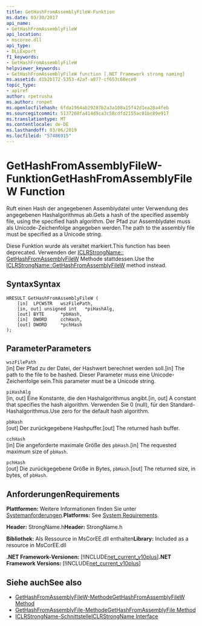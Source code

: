 ```yaml
---
title: GetHashFromAssemblyFileW-Funktion
ms.date: 03/30/2017
api_name:
- GetHashFromAssemblyFileW
api_location:
- mscoree.dll
api_type:
- DLLExport
f1_keywords:
- GetHashFromAssemblyFileW
helpviewer_keywords:
- GetHashFromAssemblyFileW function [.NET Framework strong naming]
ms.assetid: d1b2b172-5353-42af-a877-cf653c68ece0
topic_type:
- apiref
author: rpetrusha
ms.author: ronpet
ms.openlocfilehash: 6fda1964ab29287b2a3a108a15f42d1ea28a4feb
ms.sourcegitcommit: 5137208fa414d9ca3c58cdfd2155ac81bc89e917
ms.translationtype: MT
ms.contentlocale: de-DE
ms.lasthandoff: 03/06/2019
ms.locfileid: "57486915"
---
```

# <a name="gethashfromassemblyfilew-function"></a><span data-ttu-id="f3b7f-102">GetHashFromAssemblyFileW-Funktion</span><span class="sxs-lookup"><span data-stu-id="f3b7f-102">GetHashFromAssemblyFileW Function</span></span>
<span data-ttu-id="f3b7f-103">Ruft einen Hash der angegebenen Assemblydatei unter Verwendung des angegebenen Hashalgorithmus ab.</span><span class="sxs-lookup"><span data-stu-id="f3b7f-103">Gets a hash of the specified assembly file, using the specified hash algorithm.</span></span> <span data-ttu-id="f3b7f-104">Der Pfad zur Assemblydatei muss als Unicode-Zeichenfolge angegeben werden.</span><span class="sxs-lookup"><span data-stu-id="f3b7f-104">The path to the assembly file must be specified as a Unicode string.</span></span>  
  
 <span data-ttu-id="f3b7f-105">Diese Funktion wurde als veraltet markiert.</span><span class="sxs-lookup"><span data-stu-id="f3b7f-105">This function has been deprecated.</span></span> <span data-ttu-id="f3b7f-106">Verwenden der [ICLRStrongName:: GetHashFromAssemblyFileW](../../../../docs/framework/unmanaged-api/hosting/iclrstrongname-gethashfromassemblyfilew-method.md) Methode stattdessen.</span><span class="sxs-lookup"><span data-stu-id="f3b7f-106">Use the [ICLRStrongName::GetHashFromAssemblyFileW](../../../../docs/framework/unmanaged-api/hosting/iclrstrongname-gethashfromassemblyfilew-method.md) method instead.</span></span>  
  
## <a name="syntax"></a><span data-ttu-id="f3b7f-107">Syntax</span><span class="sxs-lookup"><span data-stu-id="f3b7f-107">Syntax</span></span>  
  
```  
HRESULT GetHashFromAssemblyFileW (  
    [in]  LPCWSTR   wszFilePath,  
    [in, out] unsigned int   *piHashAlg,  
    [out] BYTE      *pbHash,  
    [in]  DWORD     cchHash,  
    [out] DWORD     *pchHash  
);  
```  
  
## <a name="parameters"></a><span data-ttu-id="f3b7f-108">Parameter</span><span class="sxs-lookup"><span data-stu-id="f3b7f-108">Parameters</span></span>  
 `wszFilePath`  
 <span data-ttu-id="f3b7f-109">[in] Der Pfad zu der Datei, der Hashwert berechnet werden soll.</span><span class="sxs-lookup"><span data-stu-id="f3b7f-109">[in] The path to the file to be hashed.</span></span> <span data-ttu-id="f3b7f-110">Dieser Parameter muss eine Unicode-Zeichenfolge sein.</span><span class="sxs-lookup"><span data-stu-id="f3b7f-110">This parameter must be a Unicode string.</span></span>  
  
 `piHashAlg`  
 <span data-ttu-id="f3b7f-111">[in, out] Eine Konstante, die den Hashalgorithmus angibt.</span><span class="sxs-lookup"><span data-stu-id="f3b7f-111">[in, out] A constant that specifies the hash algorithm.</span></span> <span data-ttu-id="f3b7f-112">Verwenden Sie 0 (null), für den Standard-Hashalgorithmus.</span><span class="sxs-lookup"><span data-stu-id="f3b7f-112">Use zero for the default hash algorithm.</span></span>  
  
 `pbHash`  
 <span data-ttu-id="f3b7f-113">[out] Der zurückgegebene Hashpuffer.</span><span class="sxs-lookup"><span data-stu-id="f3b7f-113">[out] The returned hash buffer.</span></span>  
  
 `cchHash`  
 <span data-ttu-id="f3b7f-114">[in] Die angeforderte maximale Größe des `pbHash`.</span><span class="sxs-lookup"><span data-stu-id="f3b7f-114">[in] The requested maximum size of `pbHash`.</span></span>  
  
 `pchHash`  
 <span data-ttu-id="f3b7f-115">[out] Die zurückgegebene Größe in Bytes, `pbHash`.</span><span class="sxs-lookup"><span data-stu-id="f3b7f-115">[out] The returned size, in bytes, of `pbHash`.</span></span>  
  
## <a name="requirements"></a><span data-ttu-id="f3b7f-116">Anforderungen</span><span class="sxs-lookup"><span data-stu-id="f3b7f-116">Requirements</span></span>  
 <span data-ttu-id="f3b7f-117">**Plattformen:** Weitere Informationen finden Sie unter [Systemanforderungen](../../../../docs/framework/get-started/system-requirements.md).</span><span class="sxs-lookup"><span data-stu-id="f3b7f-117">**Platforms:** See [System Requirements](../../../../docs/framework/get-started/system-requirements.md).</span></span>  
  
 <span data-ttu-id="f3b7f-118">**Header:** StrongName.h</span><span class="sxs-lookup"><span data-stu-id="f3b7f-118">**Header:** StrongName.h</span></span>  
  
 <span data-ttu-id="f3b7f-119">**Bibliothek:** Als Ressource in MsCorEE.dll enthalten</span><span class="sxs-lookup"><span data-stu-id="f3b7f-119">**Library:** Included as a resource in MsCorEE.dll</span></span>  
  
 <span data-ttu-id="f3b7f-120">**.NET Framework-Versionen:** [!INCLUDE[net_current_v10plus](../../../../includes/net-current-v10plus-md.md)]</span><span class="sxs-lookup"><span data-stu-id="f3b7f-120">**.NET Framework Versions:** [!INCLUDE[net_current_v10plus](../../../../includes/net-current-v10plus-md.md)]</span></span>  
  
## <a name="see-also"></a><span data-ttu-id="f3b7f-121">Siehe auch</span><span class="sxs-lookup"><span data-stu-id="f3b7f-121">See also</span></span>
- [<span data-ttu-id="f3b7f-122">GetHashFromAssemblyFileW-Methode</span><span class="sxs-lookup"><span data-stu-id="f3b7f-122">GetHashFromAssemblyFileW Method</span></span>](../../../../docs/framework/unmanaged-api/hosting/iclrstrongname-gethashfromassemblyfilew-method.md)
- [<span data-ttu-id="f3b7f-123">GetHashFromAssemblyFile-Methode</span><span class="sxs-lookup"><span data-stu-id="f3b7f-123">GetHashFromAssemblyFile Method</span></span>](../../../../docs/framework/unmanaged-api/hosting/iclrstrongname-gethashfromassemblyfile-method.md)
- [<span data-ttu-id="f3b7f-124">ICLRStrongName-Schnittstelle</span><span class="sxs-lookup"><span data-stu-id="f3b7f-124">ICLRStrongName Interface</span></span>](../../../../docs/framework/unmanaged-api/hosting/iclrstrongname-interface.md)
